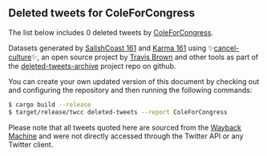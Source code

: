 ## Deleted tweets for ColeForCongress

The list below includes 0 deleted tweets by
[ColeForCongress](https://twitter.com/ColeForCongress).



Datasets generated by [SalishCoast 161](https://twitter.com/SalishCoastA) and [Karma 161](https://twitter.com/KarmaOneSixOne)
using ✨[cancel-culture](https://github.com/travisbrown/cancel-culture)✨, an open source project by [Travis Brown](https://twitter.com/travisbrown) 
and other tools as part of the [deleted-tweets-archive](https://github.com/salcoast/deleted-tweets-archive/) project repo on github.

You can create your own updated version of this document by checking out and configuring the
repository and then running the following commands:

```bash
$ cargo build --release
$ target/release/twcc deleted-tweets --report ColeForCongress
```

Please note that all tweets quoted here are sourced from the
[Wayback Machine](https://web.archive.org) and were not directly accessed through the Twitter API or
any Twitter client.

